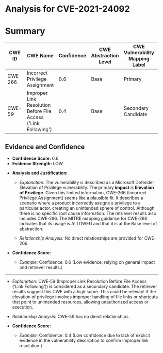 # Analysis for CVE-2021-24092

# Summary
| CWE ID | CWE Name | Confidence | CWE Abstraction Level | CWE Vulnerability Mapping Label | CWE-Vulnerability Mapping Notes |
|---|---|---|---|---|---|
| CWE-266 | Incorrect Privilege Assignment | 0.6 | Base | Primary | Allowed |
| CWE-59 | Improper Link Resolution Before File Access ('Link Following') | 0.4 | Base | Secondary Candidate | Allowed |

## Evidence and Confidence

*   **Confidence Score:** 0.6
*   **Evidence Strength:** LOW

- **Analysis and Justification:**  
  - *Explanation:* The vulnerability is described as a Microsoft Defender Elevation of Privilege vulnerability. The primary **impact** is **Elevation of Privilege**. Given this limited information, CWE-266 (Incorrect Privilege Assignment) seems like a plausible fit. It describes a scenario where a product incorrectly assigns a privilege to a particular actor, creating an unintended sphere of control. Although there is no specific root cause information. The retriever results also includes CWE-266. The MITRE mapping guidance for CWE-266 indicates that its usage is ALLOWED and that it is at the Base level of abstraction.

  - *Relationship Analysis:* No direct relationships are provided for CWE-266.

- **Confidence Score:**  
  - *Example:* Confidence: 0.6 (Low evidence, relying on general impact and retriever results.)

---
  - *Explanation:* CWE-59 (Improper Link Resolution Before File Access ('Link Following')) is considered as a secondary candidate. The retriever results suggest this CWE with a high score. This could be relevant if the elevation of privilege involves improper handling of file links or shortcuts that point to unintended resources, allowing unauthorized access or execution.

  - *Relationship Analysis:* CWE-59 has no direct relationships.

- **Confidence Score:**
  - *Example:* Confidence: 0.4 (Low confidence due to lack of explicit evidence in the vulnerability description to confirm improper link resolution.)